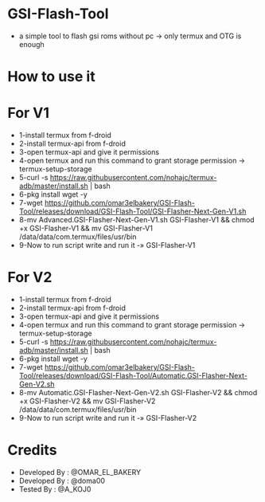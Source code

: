 # GSI-Flash-Tool
- a simple tool to flash gsi roms without pc -> only termux and OTG is enough

# How to use it 
# For V1
- 1-install termux from f-droid
- 2-install termux-api from f-droid
- 3-open termux-api and give it permissions
- 4-open termux and run this command to grant storage permission -> termux-setup-storage
- 5-curl -s https://raw.githubusercontent.com/nohajc/termux-adb/master/install.sh | bash
- 6-pkg install wget -y
- 7-wget https://github.com/omar3elbakery/GSI-Flash-Tool/releases/download/GSI-Flash-Tool/GSI-Flasher-Next-Gen-V1.sh
- 8-mv Advanced.GSI-Flasher-Next-Gen-V1.sh GSI-Flasher-V1 && chmod +x GSI-Flasher-V1 && mv GSI-Flasher-V1 /data/data/com.termux/files/usr/bin
- 9-Now to run script write and run it -» GSI-Flasher-V1
# For V2
- 1-install termux from f-droid
- 2-install termux-api from f-droid
- 3-open termux-api and give it permissions
- 4-open termux and run this command to grant storage permission -> termux-setup-storage
- 5-curl -s https://raw.githubusercontent.com/nohajc/termux-adb/master/install.sh | bash
- 6-pkg install wget -y
- 7-wget https://github.com/omar3elbakery/GSI-Flash-Tool/releases/download/GSI-Flash-Tool/Automatic.GSI-Flasher-Next-Gen-V2.sh
- 8-mv Automatic.GSI-Flasher-Next-Gen-V2.sh GSI-Flasher-V2 && chmod +x GSI-Flasher-V2 && mv GSI-Flasher-V2 /data/data/com.termux/files/usr/bin
- 9-Now to run script write and run it -» GSI-Flasher-V2
# Credits 
- Developed By : @OMAR_EL_BAKERY
- Developed By : @doma00
- Tested By : @A_KOJ0
